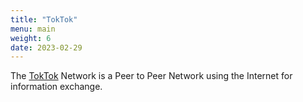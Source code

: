 ```yaml
---
title: "TokTok"
menu: main
weight: 6
date: 2023-02-29
---
```

The [TokTok](https://toktok.ltd) Network is a Peer to Peer Network using the Internet for
information exchange.
